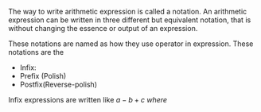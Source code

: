 The way to write arithmetic expression is called a notation.  An arithmetic expression can be written in three different but equivalent notation, that is without changing the essence or output of an expression. 


These notations are named as how they use operator in expression. 
These notations are the 
- Infix:
- Prefix (Polish)
- Postfix(Reverse-polish)

Infix expressions are written like $a - b + c$ *where* 